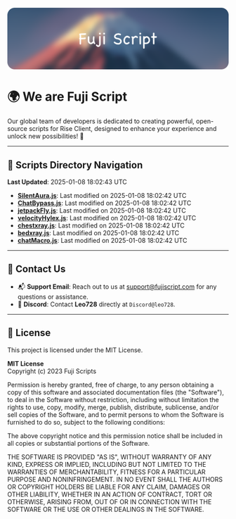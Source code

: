 ![Banner](.github/b.webp)

# 🌍 **We are Fuji Script**

Our global team of developers is dedicated to creating powerful, open-source scripts for Rise Client, designed to enhance your experience and unlock new possibilities! 🌟

---
<!-- SCRIPTS_NAVIGATION_START -->
## 📂 **Scripts Directory Navigation**

**Last Updated**: 2025-01-08 18:02:43 UTC

- **[SilentAura.js](scripts/SilentAura.js)**: Last modified on 2025-01-08 18:02:42 UTC
- **[ChatBypass.js](scripts/ChatBypass.js)**: Last modified on 2025-01-08 18:02:42 UTC
- **[jetpackFly.js](scripts/jetpackFly.js)**: Last modified on 2025-01-08 18:02:42 UTC
- **[velocityHylex.js](scripts/velocityHylex.js)**: Last modified on 2025-01-08 18:02:42 UTC
- **[chestxray.js](scripts/chestxray.js)**: Last modified on 2025-01-08 18:02:42 UTC
- **[bedxray.js](scripts/bedxray.js)**: Last modified on 2025-01-08 18:02:42 UTC
- **[chatMacro.js](scripts/chatMacro.js)**: Last modified on 2025-01-08 18:02:42 UTC

<!-- SCRIPTS_NAVIGATION_END -->

---

## 💬 **Contact Us**  
- 📬 **Support Email**: Reach out to us at [support@fujiscript.com](mailto:support@fujiscript.com) for any questions or assistance.  
- 💬 **Discord**: Contact **Leo728** directly at `Discord@leo728`.

---

## 📜 **License**

This project is licensed under the MIT License.  

**MIT License**  
Copyright (c) 2023 Fuji Scripts  

Permission is hereby granted, free of charge, to any person obtaining a copy of this software and associated documentation files (the "Software"), to deal in the Software without restriction, including without limitation the rights to use, copy, modify, merge, publish, distribute, sublicense, and/or sell copies of the Software, and to permit persons to whom the Software is furnished to do so, subject to the following conditions:  

The above copyright notice and this permission notice shall be included in all copies or substantial portions of the Software.  

THE SOFTWARE IS PROVIDED "AS IS", WITHOUT WARRANTY OF ANY KIND, EXPRESS OR IMPLIED, INCLUDING BUT NOT LIMITED TO THE WARRANTIES OF MERCHANTABILITY, FITNESS FOR A PARTICULAR PURPOSE AND NONINFRINGEMENT. IN NO EVENT SHALL THE AUTHORS OR COPYRIGHT HOLDERS BE LIABLE FOR ANY CLAIM, DAMAGES OR OTHER LIABILITY, WHETHER IN AN ACTION OF CONTRACT, TORT OR OTHERWISE, ARISING FROM, OUT OF OR IN CONNECTION WITH THE SOFTWARE OR THE USE OR OTHER DEALINGS IN THE SOFTWARE.  
